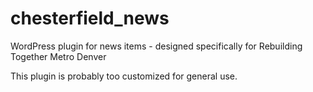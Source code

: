 # chesterfield_news
WordPress plugin for news items - designed specifically for Rebuilding Together Metro Denver

This plugin is probably too customized for general use.
